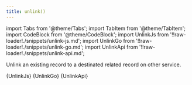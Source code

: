 ```yaml
---
title: unlink()
---
```


import Tabs from '@theme/Tabs';
import TabItem from '@theme/TabItem';
import CodeBlock from '@theme/CodeBlock';
import UnlinkJs from '!!raw-loader!./snippets/unlink-js.md';
import UnlinkGo from '!!raw-loader!./snippets/unlink-go.md';
import UnlinkApi from '!!raw-loader!./snippets/unlink-api.md';

Unlink an existing record to a destinated related record on other service.

<Tabs>
  <TabItem value="javascript" label="Javascript" default>
    <CodeBlock className="language-jsx">
      {UnlinkJs}
    </CodeBlock>
  </TabItem>
  <TabItem value="go" label="Go" default>
    <CodeBlock className="language-jsx">
      {UnlinkGo}
    </CodeBlock>
  </TabItem>
  <TabItem value="API" label="API">
    <CodeBlock className="language-jsx" title="[UNLINK]">
      {UnlinkApi}
    </CodeBlock>
  </TabItem>
</Tabs>
